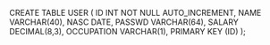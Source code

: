 CREATE TABLE USER (
	ID INT NOT NULL AUTO_INCREMENT,
	NAME VARCHAR(40),
    NASC DATE,
    PASSWD VARCHAR(64), 
    SALARY DECIMAL(8,3),
    OCCUPATION VARCHAR(1),
    PRIMARY KEY (ID)
);
